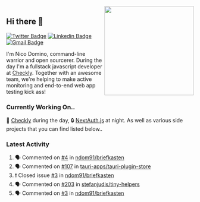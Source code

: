 <img align="right" src="https://user-images.githubusercontent.com/7415984/172472491-91b16eac-fa22-4ecf-92df-d687139fd1f9.gif" width="240" />

## Hi there 👋

[![Twitter Badge](https://img.shields.io/badge/-@ndom91-1ca0f1?style=flat-square&labelColor=1ca0f1&logo=twitter&logoColor=white&link=https://twitter.com/ndom91)](https://twitter.com/ndom91) [![Linkedin Badge](https://img.shields.io/badge/-ndom91-blue?style=flat-square&logo=Linkedin&logoColor=white&link=https://www.linkedin.com/in/ndom91/)](https://www.linkedin.com/in/ndom91/) [![Gmail Badge](https://img.shields.io/badge/-yo@ndo.dev-c14438?style=flat-square&logo=mail.ru&logoColor=white&link=mailto:yo@ndo.dev)](mailto:yo@ndo.dev)

I'm Nico Domino, command-line warrior and open sourcerer. During the day I'm a fullstack javascript developer at [Checkly](https://checklyhq.com). Together with an awesome team, we're helping to make active monitoring and end-to-end web app testing kick ass!

### Currently Working On..

🦝 [Checkly](https://checklyhq.com) during the day, 🔒 [NextAuth.js](https://github.com/nextauthjs/next-auth) at night. As well as various side projects that you can find listed below..

<!--START_SECTION_PROFILE_VIEWS:readme-info-->
<!--END_SECTION_PROFILE_VIEWS:readme-info-->

<!--START_SECTION_DAILY_COMMIT:readme-info-->
<!--END_SECTION_DAILY_COMMIT:readme-info-->

<!--START_SECTION_WEEKLY_COMMIT:readme-info-->
<!--END_SECTION_WEEKLY_COMMIT:readme-info-->

### Latest Activity

<!--START_SECTION:activity-->
1. 🗣 Commented on [#4](https://github.com/ndom91/briefkasten/issues/4) in [ndom91/briefkasten](https://github.com/ndom91/briefkasten)
2. 🗣 Commented on [#107](https://github.com/tauri-apps/tauri-plugin-store/issues/107) in [tauri-apps/tauri-plugin-store](https://github.com/tauri-apps/tauri-plugin-store)
3. ❗️ Closed issue [#3](https://github.com/ndom91/briefkasten/issues/3) in [ndom91/briefkasten](https://github.com/ndom91/briefkasten)
4. 🗣 Commented on [#203](https://github.com/stefanjudis/tiny-helpers/issues/203) in [stefanjudis/tiny-helpers](https://github.com/stefanjudis/tiny-helpers)
5. 🗣 Commented on [#3](https://github.com/ndom91/briefkasten/issues/3) in [ndom91/briefkasten](https://github.com/ndom91/briefkasten)
<!--END_SECTION:activity-->
